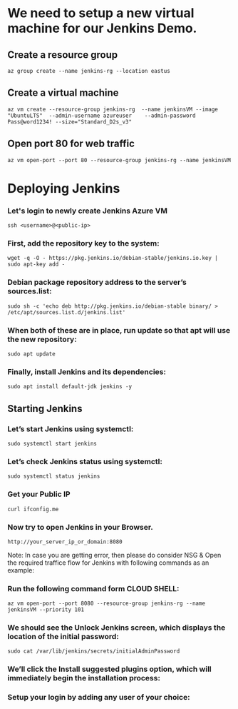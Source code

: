 # We need to setup a new virtual machine for our Jenkins Demo. 

## Create a resource group
```
az group create --name jenkins-rg --location eastus
```

## Create a virtual machine
```
az vm create --resource-group jenkins-rg  --name jenkinsVM --image "UbuntuLTS"  --admin-username azureuser    --admin-password Pass@word1234! --size="Standard_D2s_v3"
```

## Open port 80 for web traffic
```
az vm open-port --port 80 --resource-group jenkins-rg --name jenkinsVM
```




# Deploying Jenkins


### Let's login to newly create Jenkins Azure VM
```
ssh <username>@<public-ip>
```

### First, add the repository key to the system:
```
wget -q -O - https://pkg.jenkins.io/debian-stable/jenkins.io.key | sudo apt-key add -
```

### Debian package repository address to the server’s sources.list:
```
sudo sh -c 'echo deb http://pkg.jenkins.io/debian-stable binary/ > /etc/apt/sources.list.d/jenkins.list'
```

### When both of these are in place, run update so that apt will use the new repository:
```
sudo apt update
```

### Finally, install Jenkins and its dependencies:
```
sudo apt install default-jdk jenkins -y 
```

## Starting Jenkins

### Let’s start Jenkins using systemctl:
```
sudo systemctl start jenkins
```

### Let’s check Jenkins status using systemctl:
```
sudo systemctl status jenkins
```


### Get your Public IP
```
curl ifconfig.me 
```

### Now try to open Jenkins in your Browser. 
```
http://your_server_ip_or_domain:8080
```


Note: In case you are getting error, then please do consider NSG & Open the required traffice flow for Jenkins with following commands as an example: 

### Run the following command form CLOUD SHELL: 
```
az vm open-port --port 8080 --resource-group jenkins-rg --name jenkinsVM --priority 101
```


### We should see the Unlock Jenkins screen, which displays the location of the initial password:
```
sudo cat /var/lib/jenkins/secrets/initialAdminPassword
```

### We’ll click the Install suggested plugins option, which will immediately begin the installation process:

### Setup your login by adding any user of your choice: 





